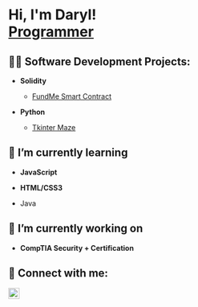 <h1>Hi, I'm Daryl! <br/><a href="https://github.com/darylbonny">Programmer</a>
 
<h2>👨‍💻 Software Development Projects:</h2>
 
- <b>Solidity</b>
  
  - [FundMe Smart Contract](https://github.com/darylbonny/FundMe)
  
- <b>Python</b>
 
  - [Tkinter Maze](https://github.com/darylbonny/Tkinter-Maze)

<h2>🌱 I’m currently learning </h2>

- <b>JavaScript</b>

- <b/>HTML/CSS3</b>

- Java

<h2>🔭 I’m currently working on</h2>

- <b>CompTIA Security + Certification</b>


<h2> 🤳 Connect with me:</h2>

[<img align="left" alt="techdaryl | LinkedIn" width="22px" src="https://user-images.githubusercontent.com/21668683/208006501-d0f369cb-049d-4ea9-b053-c190992135df.png" />][linkedin]

[linkedin]: https://linkedin.com/in/techdaryl


<!--
**joshmadakor1/joshmadakor1** is a ✨ _special_ ✨ repository because its `README.md` (this file) appears on your GitHub profile.

Here are some ideas to get you started:

- 🔭 I’m currently working on ...
- 🌱 I’m currently learning ...
- 👯 I’m looking to collaborate on ...
- 🤔 I’m looking for help with ...
- 💬 Ask me about ...
- 📫 How to reach me: ...
- 😄 Pronouns: ...
- ⚡ Fun fact: ...
-->
